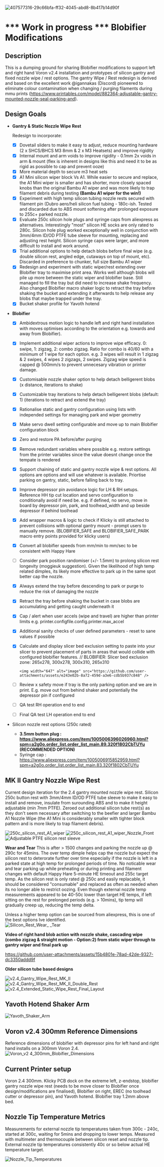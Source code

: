 ![407577316-29c66bfa-ff32-4045-abd8-8b417b14d90f](https://github.com/user-attachments/assets/60fe59b4-7534-4382-8fc5-44de2f252088)
# *** Work in progress ***  Blobifier Modifications

## Description

This is a dumping ground for sharing Blobifier modifications to support left and right hand Voron v2.4 installation and prototypes of silicon gantry and fixed nozzle wipe / rest options. 
The gantry Wipe / Rest redesign is derived and based on the excellent work @igannakas (Discord) pioneered to eliminate colour contamination when changing / purging filaments during mmu prints (https://www.printables.com/model/882364-adjustable-gantry-mounted-nozzle-seal-parking-and).<br />


## Design Goals

- **Gantry & Static Nozzle Wipe Rest**

  Redesign to incorporate:
  - [x] Dovetail sliders to make it easy to adjust, reduce mounting hardware (2 x SHCS/BHCS M3 8mm & 2 x M3 Heatsets) and improve rigidity
  - [x] Internal mount and arm voids to improve rigidity - 0.1mm 2x voids in arm &  mount (flex is inherent in designs like this and need it to be as rigid as possible to cap and prevent ooze)
  - [x] More material depth to secure m3 heat sets
  - [x] A1 Mini silicon wiper block Vs A1. While easier to secure and replace, the A1 Mini wiper is smaller and has shorter, more closely spaced knobs than the original Bambu A1 wiper and was more likely to trap filament debris during testing
        **(Bambu A1 wiper for the win!)**
  - [x] Experiment with high temp silicon tubing nozzle rests secured with filament pin (Dubro aero/heli silicon fuel tubing - 180c-ish.
        Tested and discarded due to ABS mount softening after prolonged exposure to 255c+ parked nozzle.  
  - [x] Evaluate 250c silicon hole plugs and syringe caps from aliexpress as alternatives. Interestingly "most" silicon HE socks are only rated to 280c.
        Silicon hole plug worked exceptionally well in conjunction with 3mm/4mm ID/OD PTFE tube sleeve for mounting, replacing and adjusting rest height. Silicon syringe caps were larger, and more difficult to install and work around. 
  - [x] Trial additional options to help detach blobs before final wipe (e.g. double silicon rest, angled edge, cutaways on top of mount, etc).
        Discarded in preference to chunker, full size Bambu A1 wiper
  - [x] Redesign and experiment with static wiper/rest extending over Blobifier tray to maximise print area.
        Works well although blobs will pile up more between the static wiper and blobifier base.  Still managed to fill the tray but did need to increase shake frequency.
        Also changed Blobifier macro shaker logic to retract the tray before shaking the bucket and extending it afterwards to help release any blobs that maybe trapped under the tray.
  - [x] Bucket shaker profile for Yavoth hotend
 
- **Blobifier**
  - [x] Ambidextrous motion logic to handle left and right hand installation with moves optimises according to the orientation e.g. towards and away from Blobifier).
  - [x] Implement additional wiper actions to improve wipe efficacy. 0: swipe, 1: zigzag, 2: combo zigzag. Ratio for combo is 40/60 with a minimum of 1 wipe for each option. e.g. 3 wipes will result in 1 zigzag & 2 swipes, 4 wipes 2 zigzags, 2 swipes. Zigzag wipe speed is capped @ 500mm/s to prevent unnecesary vibration or printer damage.
  - [x] Customisable nozzle shaker option to help detach belligerent blobs (x distance, iterations to shake)
  - [x] Customizable tray iterations to help detach belligerent blobs (default: 1) (iterations to retract and extend the tray)
  - [x] Rationalise static and gantry configuration using lists with independed settings for managing park and wiper geometry
  - [x] Make servo dwell setting configurable and move up to main Blobifier configuration block
  - [x] Zero and restore PA before/after purging
  - [x] Remove redundant variables where possible e.g. restore settings from the printer variables since the value doesnt change once the tempate is rendered 
  - [x] Support chaining of static and gantry nozzle wipe & rest options. All options are options and will use whatever is available.  Priortise parking on gantry, static, before falling back to tray.
  - [x] Improve depressor pin avoidance logic for LH & RH setups. Reference HH tip cut location and servo configuration to conditionally avoid if need be. e.g. if defined, no servo, move in board by depressor pin, park, and toolhead_width and up beside depressor if behind toolhead
  - [x] Add wrapper macros & logic to check if Klicky is still attached to prevent collisions with optional gantry mount - prompt users to manually remove.  (BLOBIFIER_SAFE and BLOBIFIER_SAFE_PARK macro entry points provided for klicky users)
  - [x] Convert all blobifier speeds from mm/min to mm/sec to be consistent with Happy Hare
  - [ ] Consider park position randomiser (+/- 1.5mm) to prolong silicon rest longevity (moggieuk suggestion).
        Given the likelihood of high temp related dimples, its likely  more effective to park up in the same spot better cap the nozzle.  
  - [x] Always extend the tray before descending to park or purge to reduce the risk of damaging the nozzle
  - [x] Retract the tray before shaking the bucket in case blobs are accumulating and getting caught underneath it
  - [x] Cap / alert when user accels (wipe and travel) are higher than printer limits e.g. printer.configfile.config.printer.max_accel
  - [x] Additional sanity checks of user defined parameters - reset to sane values if possible 
  - [x] Calculate and display slicer bed exclusion setting to paste into your slicer to prevent placement of parts in areas that would collide with configured blobifier features.
        // BLOBIFIER: Slicer bed exclusion zone: 265x278, 300x278, 300x310, 265x310
        
        <img width="647" alt="image" src="https://github.com/user-attachments/assets/e243e02b-8a72-459d-a3e6-cdb5b937c848" />

  - [ ] Review x safety move if tray is the only parking option and we are in print. E.g. move out from behind shaker and potentially the depressor pin if configured
  - [ ] QA test RH operation end to end
  - [ ] Final QA test LH operation end to end 

- Silicon nozzle rest options (250c rated) 
  - **3.5mm button plug : https://www.aliexpress.com/item/1005006396026960.html?spm=a2g0o.order_list.order_list_main.89.320f1802CbTUYu (RECOMMENDED OPTION)**
  - Syringe cap : https://www.aliexpress.com/item/1005006915852959.html?spm=a2g0o.order_list.order_list_main.83.320f1802CbTUYu

## MK II Gantry Nozzle Wipe Rest

Current design iteration for the 2.4 gantry mounted nozzle wipe rest. Silicon 250c button rest with 3mm/4mm ID/OD PTFE tube sleeve to make it easy to install and remove, insulate from surounding ABS and to make it height adjustable (min 7mm PTFE). Zeroed out additional silicon tube rest(s) as they don't seem necessary after switching to the beefier and larger Bambu A1 Nozzle Wipe (the A1 Mini is considerably smaller with tighter block pattern and is more likely to trap filament debris).

![250c_silicon_rest_A1_wiper](https://github.com/user-attachments/assets/c2528bf4-50ae-4b6f-8aa7-e38035895a0c)
![250c_silicon_rest_A1_wiper_Nozzle_Front](https://github.com/user-attachments/assets/04890cd5-dc0d-408a-bb15-0fdd417d6a0a)
![Adjustable PTFE silicon rest sleeve](https://github.com/user-attachments/assets/846e4019-8405-4fc8-b69d-15c47b051b73)


**Wear and Tear** This is after > 1500 changes and parking the nozzle up @ 290c for 45mins.  The over temp dimple helps cap the nozzle but expect the silicon rest to deterorate further over time especially if the nozzle is left in a parked state at high temp for prolonged periods of time. No noticable wear and tear parking up while preheating or during printing and filament changes with default Happy Hare 5-minute HE timeout and 255c target temp.  As the silicon rest is only rated @ 250c and easily replacable, it should be considered "consumable" and replaced as often as needed when its no longer able to restrict oozing.  Even though external nozzle temp measurements appeared to be 40-50c lower than target HE temps, if left sitting on the rest for prelonged periods (e.g. > 10mins), tip temp will gradually creep up, reducing the temp delta. 

Unless a higher temp option can be sourced from aliexpress, this is one of the best options Ive identified.  
![Silicon_Rest_Wear_ _Tear](https://github.com/user-attachments/assets/7495ade9-21d4-4504-9ef5-4139c742a4bd)


**Video of right hand blob action with nozzle shake, cascading wipe (combo zigzag & straight motion - Option:2) from static wiper through to gantry wiper and final park up**

https://github.com/user-attachments/assets/15b4801e-78ad-42de-9327-dc3350addd9f


**Older silicon tube based designs**

![v2.4_Gantry_Wipe_Rest_MK_II](images/v2.4_Gantry_Wipe_Rest_MK_II.png)
![v2.4_Gantry_Wipe_Rest_MK_II_Double_Rest](images/v2.4_Gantry_Wipe_Rest_MK_II_Double_Rest.png)
![v2.4_Extended_Static_Wipe_Rest_Final_Layout](images/v2.4_Extended_Static_Wipe_Rest_Final_Layout.png)

## Yavoth Hotend Shaker Arm

![Yavoth_Shaker_Arm](images/Yavoth_Shaker_Arm.png)

## Voron v2.4 300mm Reference Dimensions

Reference dimensions of blobifier with depressor pins for left hand and right hand installs on a 300mm Voron 2.4.
![Voron_v2 4_300mm_Blobifier_Dimensions](https://github.com/user-attachments/assets/e85cabfd-395c-45b3-a0d2-2c027607976d)


## Current Printer setup
Voron 2.4 300mm. Klicky PCB dock on the extreme left, z-endstop, blobifier gantry nozzle wipe rest (needs to be move closer to Blobifier once design/modifications are finalised), Blobifier on right, EREC (no toolhead cutter or depressor pin), and Yavoth hotend. Blobifier tray 1.2mm above bed.

## Nozzle Tip Temperature Metrics
Measurements for external nozzle tip temperatures taken from 300c - 240c, started at 300c, waiting for 5mins and dropping to lower temps.  Measured with multimeter and thermocouple between silicon reset and nozzle tip. <br />
External nozzle tip temperatures consistently 40c or so below actual HE temperature target.

![Nozzle_Tip_Temperatures](images/Nozzle_Tip_Temperatures.png)
